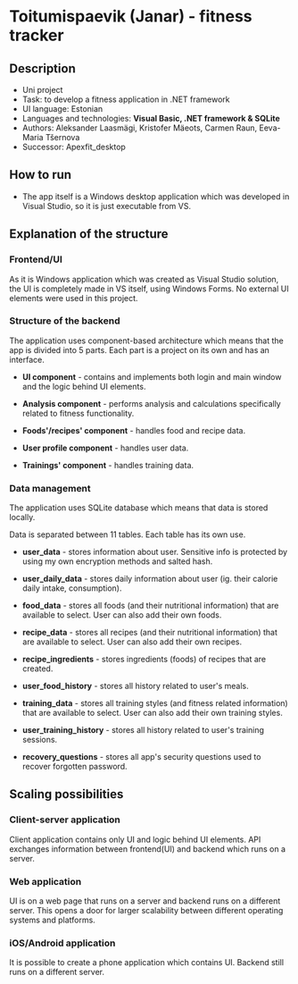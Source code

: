# Toitumispaevik (Janar) - fitness tracker 

## Description

* Uni project
* Task: to develop a fitness application in .NET framework 
* UI language: Estonian
* Languages and technologies: **Visual Basic, .NET framework & SQLite**
* Authors: Aleksander Laasmägi, Kristofer Mäeots, Carmen Raun, Eeva-Maria Tšernova
* Successor: Apexfit_desktop

## How to run

* The app itself is a Windows desktop application which was developed in Visual Studio, so it is just executable from VS.

## Explanation of the structure

### Frontend/UI
As it is Windows application which was created as Visual Studio solution, the UI is completely made in VS itself, using Windows Forms.
No external UI elements were used in this project. 

### Structure of the backend
The application uses component-based architecture which means that the app is divided into 5 parts. Each part is a project on its own and has an interface.

* **UI component** - contains and implements both login and main window and the logic behind UI elements.

* **Analysis component** - performs analysis and calculations specifically related to fitness functionality.

* **Foods'/recipes' component** - handles food and recipe data. 

* **User profile component** - handles user data.

* **Trainings' component** - handles training data.

### Data management
The application uses SQLite database which means that data is stored locally. 

Data is separated between 11 tables. Each table has its own use.

* **user_data** - stores information about user. Sensitive info is protected by using my own encryption methods and salted hash.

* **user_daily_data** - stores daily information about user (ig. their calorie daily intake, consumption).

* **food_data** - stores all foods (and their nutritional information) that are available to select. User can also add their own foods.

* **recipe_data** - stores all recipes (and their nutritional information) that are available to select. User can also add their own recipes.

* **recipe_ingredients** - stores ingredients (foods) of recipes that are created.

* **user_food_history** - stores all history related to user's meals.

* **training_data** - stores all training styles (and fitness related information) that are available to select. User can also add their own training styles.

* **user_training_history** - stores all history related to user's training sessions.

* **recovery_questions** - stores all app's security questions used to recover forgotten password.

## Scaling possibilities

### Client-server application
Client application contains only UI and logic behind UI elements. API exchanges information between frontend(UI) and backend which runs on a server.

### Web application
UI is on a web page that runs on a server and backend runs on a different server. This opens a door for larger scalability between different operating systems and platforms.

### iOS/Android application
It is possible to create a phone application which contains UI. Backend still runs on a different server.
